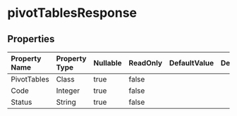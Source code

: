 # **pivotTablesResponse**

 

## **Properties**

| Property Name | Property Type | Nullable |  ReadOnly | DefaultValue | Description | 
| :- | :- | :- |:- |  :- | :- |
|PivotTables|Class|true|false |  ||
|Code|Integer|true|false |  ||
|Status|String|true|false |  ||

